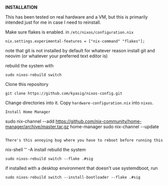 **INSTALLATION**

This has been tested on real hardware and a VM, but this is primarily intended just for me in case I need to reinstall.


Make sure flakes is enabled.
in ``/etc/nixos/configuration.nix``
```
nix.settings.experimental-features = ["nix-command" "flakes"];
```
note that git is not installed by default for whatever reason
install git and neovim (or whatever your preferred text editor is)

rebuild the system with
```
sudo nixos-rebuild switch
```

Clone this repository
```
git clone https://github.com/kyasig/nixos-config.git
```

Change directories into it.
Copy ``hardware-configuration.nix`` into ``nixos``.

```
Install Home Manager
```
sudo nix-channel --add https://github.com/nix-community/home-manager/archive/master.tar.gz home-manager
sudo nix-channel --update
```

There's this annoying bug where you have to reboot before running this
```
nix-shell '<home-manager>' -A install
rebuild the system
```
sudo nixos-rebuild switch --flake .#sig
```
if installed with a desktop environment that doesn't use systemdboot, run
```
sudo nixos-rebuild switch --install-bootloader --flake .#sig
```



